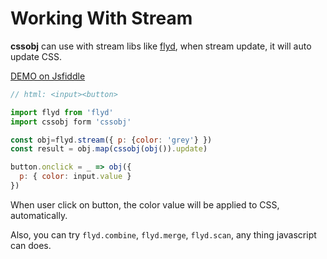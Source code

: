# Working With Stream

**cssobj** can use with stream libs like [flyd](https://github.com/paldepind/flyd), when stream update, it will auto update CSS.

[DEMO on Jsfiddle](https://jsfiddle.net/futurist/eqrkoz8k/)

``` Javascript
// html: <input><button>

import flyd from 'flyd'
import cssobj form 'cssobj'

const obj=flyd.stream({ p: {color: 'grey'} })
const result = obj.map(cssobj(obj()).update)

button.onclick = _ => obj({
  p: { color: input.value }
})
```

When user click on button, the color value will be applied to CSS, automatically.

Also, you can try `flyd.combine`, `flyd.merge`, `flyd.scan`, any thing javascript can does.




